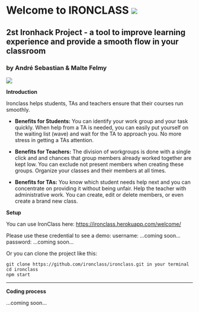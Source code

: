 # Welcome to IRONCLASS ![](https://img.shields.io/badge/Project-%232-blue.svg)
## 2st Ironhack Project - a tool to improve learning experience and provide a smooth flow in your classroom
### by André Sebastian & Malte Felmy

![](http://i67.tinypic.com/2qxyl3n.png)

**Introduction**

Ironclass helps students, TAs and teachers ensure that their courses run smoothly.

+ **Benefits for Students:**
You can identify your work group and your task quickly. When help from a TA is needed, you can easily put yourself on the waiting list (wave) and wait for the TA to approach you. No more stress in getting a TAs attention.

+ **Benefits for Teachers:**
The division of workgroups is done with a single click and and chances that group members already worked together are kept low. You can exclude not present members when creating these groups. Organize your classes and their members at all times.

+ **Benefits for TAs:**
You know which student needs help next and you can concentrate on providing it without being unfair. Help the teacher with administrative work. You can create, edit or delete members, or even create a brand new class.

**Setup**

You can use IronClass here: https://ironclass.herokuapp.com/welcome/

Please use these credential to see a demo:
  username: ...coming soon...
  password: ...coming soon...

Or you can clone the project like this:

```
git clone https://github.com/ironclass/ironclass.git in your terminal
cd ironclass
npm start
```

---




**Coding process**

...coming soon...
